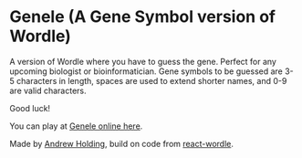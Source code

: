 # Genele (A Gene Symbol version of Wordle)

A version of Wordle where you have to guess the gene. Perfect for any upcoming
biologist or bioinformatician. Gene symbols to be guessed are 3-5 characters in length, spaces
are used to extend shorter names, and 0-9 are valid characters.

Good luck!

You can play at [Genele online here](https://andrewholding.github.io/gene-wordle/).

Made by [Andrew Holding](http://andrewholding.com), build on code from 
[react-wordle](https://github.com/cwackerfuss/react-wordle).
